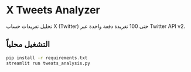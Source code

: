 # X Tweets Analyzer

تحليل تغريدات حساب X (Twitter) حتى 100 تغريدة دفعة واحدة عبر Twitter API v2.

## التشغيل محلياً
```bash
pip install -r requirements.txt
streamlit run tweats_analysis.py
